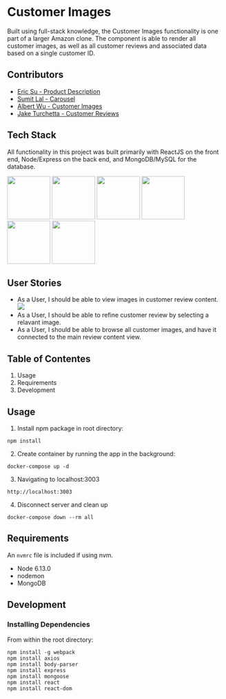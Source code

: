 # Customer Images

Built using full-stack knowledge, the Customer Images functionality is one part of a larger Amazon clone. The component is able to render all customer images, as well as all customer reviews and associated data based on a single customer ID.

## Contributors

- [Eric Su - Product Description](https://github.com/GHesericsu/product-images-viewer)
- [Sumit Lal - Carousel](https://github.com/sumitSLal/video-carousel)
- [Albert Wu - Customer Images](https://github.com/AlbertWu2020/customer-images)
- [Jake Turchetta - Customer Reviews](https://github.com/jaketurchetta/customer-reviews)

## Tech Stack

All functionality in this project was built primarily with ReactJS on the front end, Node/Express on the back end, and MongoDB/MySQL for the database.

<img src="https://lh3.googleusercontent.com/ZIHOUCCxFaB7NirPhEX4K8cyTPIMvxvdJxpuhjb_qJ_dk-z7qEgD8riaR0ODXzXQZYn23zHpFiwGzxTDT88FTLeUMoPqlIjyLKoL1am8MH5pCoJExjL8SUC8uaeeiAjvQB0_vym6" width="100"/>
<img src="https://lh5.googleusercontent.com/_RcI-sgNRX5J0olXzRycjQN3tysoTXbH8kXRfE0AtBY8KkDrINApsrfZGAkczZYGwKTPZlYdJXQyKmWO4zFzvON9Op6Ovcu0GQxwabxWfGJH__oRB6YCC-qD_3b2yj_efkprD8UP" width="100" />
<img src="https://lh5.googleusercontent.com/rdAoVdYKOCnmtev6t7DJrEY7mG4iYsRPqeTH0Z-OrlsVmiea3q5SMtOGNSa7HzJcyxcIcelTacG5gPNgyBoIviiNcLbohQAicvpldcfM32Klb_ewouDRd67OtYhUAU1CEZB4rBqB" width="100" />
<img src="https://lh6.googleusercontent.com/tKlT8lGB2bTDqSilr_a2y8vaO-QBUdcUIYASnslf-RAKTxUEiEBq-_gTVBP0irIP1ZWNuSvp1fouOJrQBXUr0joVmBZzNyOec4jBpOyVogPZMOYhPH6YQwYOiLdZnfuaDnFel9rn" width="100" />
<img src="https://cloud.mongodb.com/static/images/mdb_logo.svg" width='100'/>
<img src="https://www.docker.com/sites/default/files/d8/2019-07/vertical-logo-monochromatic.png" width="100">

## User Stories

- As a User, I should be able to view images in customer review content.
  <img src="customer-images/demoImage1.png">
- As a User, I should be able to refine customer review by selecting a relavant image.
- As a User, I should be able to browse all customer images, and have it connected to the main review content view.

## Table of Contentes

1. Usage
2. Requirements
3. Development

## Usage

1. Install npm package in root directory:

```
npm install
```

2. Create container by running the app in the background:

```
docker-compose up -d
```

3. Navigating to localhost:3003

```
http://localhost:3003
```

4. Disconnect server and clean up

```
docker-compose down --rm all
```

## Requirements

An `nvmrc` file is included if using nvm.

- Node 6.13.0
- nodemon
- MongoDB

## Development

### Installing Dependencies

From within the root directory:

```#!/bin/bash
npm install -g webpack
npm install axios
npm install body-parser
npm install express
npm install mongoose
npm install react
npm install react-dom
```
